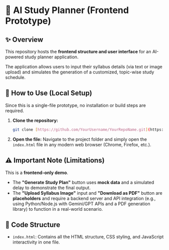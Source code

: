 # 🧠 AI Study Planner (Frontend Prototype)

## ✨ Overview

This repository hosts the **frontend structure and user interface** for an AI-powered study planner application.

The application allows users to input their syllabus details (via text or image upload) and simulates the generation of a customized, topic-wise study schedule.

## 🚀 How to Use (Local Setup)

Since this is a single-file prototype, no installation or build steps are required.

1.  **Clone the repository:**
    ```bash
    git clone [https://github.com/YourUsername/YourRepoName.git](https://github.com/YourUsername/YourRepoName.git)
    ```
2.  **Open the file:**
    Navigate to the project folder and simply open the `index.html` file in any modern web browser (Chrome, Firefox, etc.).

## ⚠️ Important Note (Limitations)

This is a **frontend-only demo**.

* The **"Generate Study Plan"** button uses **mock data** and a simulated delay to demonstrate the final output.
* The **"Upload Syllabus Image"** input and **"Download as PDF"** button are **placeholders** and require a backend server and API integration (e.g., using Python/Node.js with Gemini/GPT APIs and a PDF generation library) to function in a real-world scenario.

## 📄 Code Structure

* `index.html`: Contains all the HTML structure, CSS styling, and JavaScript interactivity in one file.
